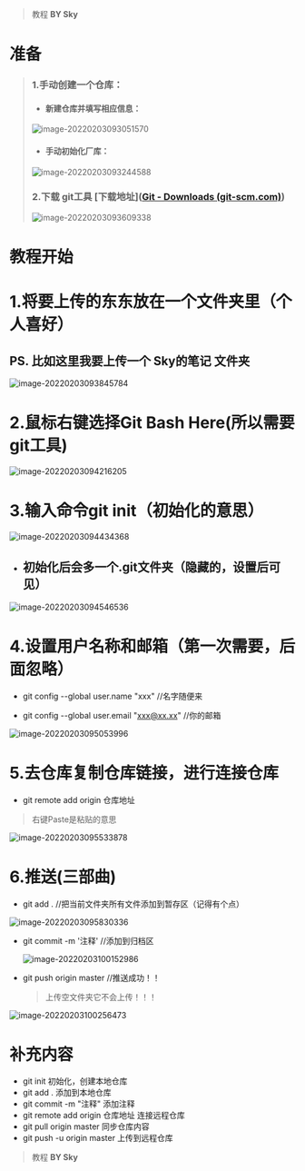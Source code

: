 > 教程 **BY Sky**

# 准备

>### 1.手动创建一个仓库：
>
>- #### 新建仓库并填写相应信息：
>
>![image-20220203093051570](Gitee推送教程.assets/image-20220203093051570.png)
>
>- #### 手动初始化厂库：
>
>![image-20220203093244588](Gitee推送教程.assets/image-20220203093244588.png)
>
>### 2.下载 git工具 [下载地址]([Git - Downloads (git-scm.com)](https://git-scm.com/downloads))
>
>![image-20220203093609338](Gitee推送教程.assets/image-20220203093609338.png)
>
>





# 教程开始



# 1.将要上传的东东放在一个文件夹里（个人喜好）

## PS. 比如这里我要上传一个 Sky的笔记 文件夹

![image-20220203093845784](Gitee推送教程.assets/image-20220203093845784.png)

# 2.鼠标右键选择Git Bash Here(所以需要git工具)

![image-20220203094216205](Gitee推送教程.assets/image-20220203094216205.png)

# 3.输入命令git init（初始化的意思）

![image-20220203094434368](Gitee推送教程.assets/image-20220203094434368.png)

- ## 初始化后会多一个.git文件夹（隐藏的，设置后可见）

![image-20220203094546536](D:\Sourcecode\笔记\personal-notes\笔记\typora-user-images\image-20220203094546536.png)

# 4.设置用户名称和邮箱（第一次需要，后面忽略）

- git config --global user.name "xxx"                 //名字随便来

- git config --global user.email "xxx@xx.xx"     //你的邮箱

![image-20220203095053996](D:\Sourcecode\笔记\personal-notes\笔记\typora-user-images\image-20220203095053996.png)

# 5.去仓库复制仓库链接，进行连接仓库

- git remote add origin 仓库地址

> 右键Paste是粘贴的意思

![image-20220203095533878](D:\Sourcecode\笔记\personal-notes\笔记\typora-user-images\image-20220203095533878.png)

# 6.推送(三部曲)

- git add .      //把当前文件夹所有文件添加到暂存区（记得有个点）

![image-20220203095830336](D:\Sourcecode\笔记\personal-notes\笔记\typora-user-images\image-20220203095830336.png)

- git commit -m '注释'     //添加到归档区

  ![image-20220203100152986](D:\Sourcecode\笔记\personal-notes\笔记\typora-user-images\image-20220203100152986.png)

- git push origin master    //推送成功！！

  > 上传空文件夹它不会上传！！！

![image-20220203100256473](D:\Sourcecode\笔记\personal-notes\笔记\typora-user-images\image-20220203100256473.png)

# 补充内容

- git init 初始化，创建本地仓库
- git add . 添加到本地仓库
- git commit -m "注释" 添加注释
- git remote add origin 仓库地址 连接远程仓库
- git pull origin master 同步仓库内容
- git push -u origin master 上传到远程仓库

> 教程 **BY Sky**
